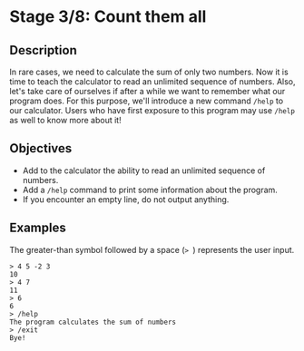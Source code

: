 # Stage 3/8: Count them all
## Description
In rare cases, we need to calculate the sum of only two numbers. Now it is time to teach the calculator to read an unlimited sequence of numbers. Also, let's take care of ourselves if after a while we want to remember what our program does. For this purpose, we'll introduce a new command `/help` to our calculator. Users who have first exposure to this program may use `/help` as well to know more about it!

## Objectives
- Add to the calculator the ability to read an unlimited sequence of numbers.
- Add a `/help` command to print some information about the program.
- If you encounter an empty line, do not output anything.

## Examples
The greater-than symbol followed by a space (`> `) represents the user input.
```
> 4 5 -2 3
10
> 4 7
11
> 6
6
> /help
The program calculates the sum of numbers
> /exit
Bye!
```

